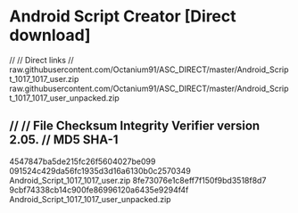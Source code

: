 # Android Script Creator [Direct download]

//
// Direct links
//
raw.githubusercontent.com/Octanium91/ASC_DIRECT/master/Android_Script_1017_1017_user.zip
raw.githubusercontent.com/Octanium91/ASC_DIRECT/master/Android_Script_1017_1017_user_unpacked.zip

//
// File Checksum Integrity Verifier version 2.05.
//
		MD5				SHA-1
-------------------------------------------------------------------------
4547847ba5de215fc26f5604027be099 091524c429da56fc1935d3d16a6130b0c2570349 Android_Script_1017_1017_user.zip
8fe73076e1c8eff7f150f9bd3518f8d7 9cbf74338cb14c900fe86996120a6435e9294f4f Android_Script_1017_1017_user_unpacked.zip


